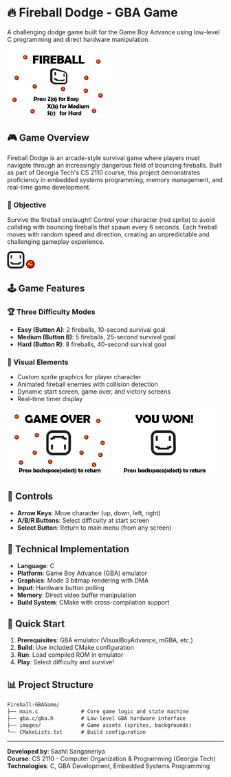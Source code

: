 # 🔥 Fireball Dodge - GBA Game

A challenging dodge game built for the Game Boy Advance using low-level C programming and direct hardware manipulation.

![Start Screen](images/start.png)

## 🎮 Game Overview

Fireball Dodge is an arcade-style survival game where players must navigate through an increasingly dangerous field of bouncing fireballs. Built as part of Georgia Tech's CS 2110 course, this project demonstrates proficiency in embedded systems programming, memory management, and real-time game development.

### 🎯 Objective
Survive the fireball onslaught! Control your character (red sprite) to avoid colliding with bouncing fireballs that spawn every 6 seconds. Each fireball moves with random speed and direction, creating an unpredictable and challenging gameplay experience.

![Gameplay](images/sprite.png) ![Fireball](images/fireball.png)

## 🕹️ Game Features

### 🏆 Three Difficulty Modes
- **Easy (Button A)**: 2 fireballs, 10-second survival goal
- **Medium (Button B)**: 5 fireballs, 25-second survival goal  
- **Hard (Button R)**: 8 fireballs, 40-second survival goal

### 🎨 Visual Elements
- Custom sprite graphics for player character
- Animated fireball enemies with collision detection
- Dynamic start screen, game over, and victory screens
- Real-time timer display

![Game Over Screen](images/gameover.png) ![Victory Screen](images/won.png)

## 🎯 Controls
- **Arrow Keys**: Move character (up, down, left, right)
- **A/B/R Buttons**: Select difficulty at start screen
- **Select Button**: Return to main menu (from any screen)

## 🔧 Technical Implementation

- **Language**: C
- **Platform**: Game Boy Advance (GBA) emulator
- **Graphics**: Mode 3 bitmap rendering with DMA
- **Input**: Hardware button polling
- **Memory**: Direct video buffer manipulation
- **Build System**: CMake with cross-compilation support

## 🚀 Quick Start

1. **Prerequisites**: GBA emulator (VisualBoyAdvance, mGBA, etc.)
2. **Build**: Use included CMake configuration
3. **Run**: Load compiled ROM in emulator
4. **Play**: Select difficulty and survive!

## 📊 Project Structure
```
Fireball-GBAGame/
├── main.c              # Core game logic and state machine
├── gba.c/gba.h         # Low-level GBA hardware interface
├── images/             # Game assets (sprites, backgrounds)
└── CMakeLists.txt      # Build configuration
```

---

**Developed by**: Saahil Sanganeriya  
**Course**: CS 2110 - Computer Organization & Programming (Georgia Tech)  
**Technologies**: C, GBA Development, Embedded Systems Programming
